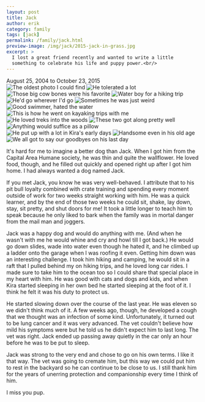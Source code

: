 ```yaml
---
layout: post
title: Jack
author: erik
category: family
tags: [jack]
permalink: /family/jack.html
preview-image: /img/jack/2015-jack-in-grass.jpg
excerpt: >
  I lost a great friend recently and wanted to write a little
  something to celebrate his life and puppy power.<br/>
---
```


<div class="center strong emphasis pad-x-small">August 25, 2004 to October 23, 2015</div>

<div class="gala">
  <img src="/img/jack/2007-jack-and-jenna.jpg" alt="The oldest photo I could find"/>
  <img src="/img/jack/2007-jack-dressed-up.jpg" alt="He tolerated a lot"/>
  <img src="/img/jack/2008-jack-bone.jpg" alt="Those big cow bones were his favorite"/>
  <img src="/img/jack/2008-jack-hiking.jpg" alt="Water boy for a hiking trip"/>
  <img src="/img/jack/2008-jack-travels.jpg" alt="He'd go wherever I'd go"/>
  <img src="/img/jack/2008-jack-weird.jpg" alt="Sometimes he was just weird"/>
  <img src="/img/jack/2009-jack-swimming.jpg" alt="Good swimmer, hated the water"/>
  <img src="/img/jack/2010-jack-on-raft.jpg" alt="This is how he went on kayaking trips with me"/>
  <img src="/img/jack/2010-jack-on-tree.jpg" alt="He loved treks into the woods"/>
  <img src="/img/jack/2013-jack-and-kira.jpg" alt="These two got along pretty well"/>
  <img src="/img/jack/2013-jack-christmas.jpg" alt="Anything would suffice as a pillow"/>
  <img src="/img/jack/2014-jack-and-kira.jpg" alt="He put up with a lot in Kira's early days"/>
  <img src="/img/jack/2015-jack-in-grass.jpg" alt="Handsome even in his old age"/>
  <img src="/img/jack/2015-jack-last-day.jpg" alt="We all got to say our goodbyes on his last day"/>
</div>

It's hard for me to imagine a better dog than Jack. When I got him from the Capital Area Humane society, he was thin and quite the wallflower. He loved food, though, and he filled out quickly and opened right up after I got him home. I had always wanted a dog named Jack.

If you met Jack, you know he was very well-behaved. I attribute that to his pit bull loyalty combined with crate training and spending every moment outside of work for two weeks straight working with him. He was a quick learner, and by the end of those two weeks he could sit, shake, lay down, stay, sit pretty, and shut doors for me! It took a little longer to teach him to speak because he only liked to bark when the family was in mortal danger from the mail man and joggers.

Jack was a happy dog and would do anything with me. (And when he wasn't with me he would whine and cry and howl till I got back.) He would go down slides, wade into water even though he hated it, and he climbed up a ladder onto the garage when I was roofing it even. Getting him down was an interesting challenge. I took him hiking and camping, he would sit in a raft that I pulled behind my on hiking trips, and he loved long car rides. I made sure to take him to the ocean too so I could share that special place in my heart with him. He was good with cats and dogs and kids, and when Kira started sleeping in her own bed he started sleeping at the foot of it. I think he felt it was his duty to protect us.

He started slowing down over the course of the last year. He was eleven so we didn't think much of it. A few weeks ago, though, he developed a cough that we thought was an infection of some kind. Unfortunately, it turned out to be lung cancer and it was very advanced. The vet couldn't believe how mild his symptoms were but he told us he didn't expect him to last long. The vet was right. Jack ended up passing away quietly in the car only an hour before he was to be put to sleep.

Jack was strong to the very end and chose to go on his own terms. I like it that way. The vet was going to cremate him, but this way we could put him to rest in the backyard so he can continue to be close to us. I still thank him for the years of unerring protection and companionship every time I think of him.

I miss you pup.
